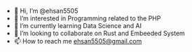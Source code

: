 - 👋 Hi, I’m @ehsan5505
- 👀 I’m interested in Programming related to the PHP 
- 🌱 I’m currently learning Data Science and AI
- 💞️ I’m looking to collaborate on Rust and Embeeded System
- 📫 How to reach me ehsan5505@gmail.com

<!---
ehsan5505/ehsan5505 is a ✨ special ✨ repository because its `README.md` (this file) appears on your GitHub profile.
You can click the Preview link to take a look at your changes.
--->
